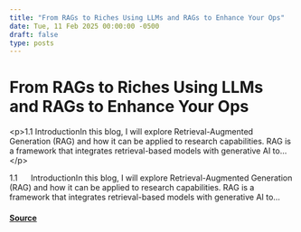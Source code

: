 ```yaml
---
title: "From RAGs to Riches Using LLMs and RAGs to Enhance Your Ops"
date: Tue, 11 Feb 2025 00:00:00 -0500
draft: false
type: posts
---
```

# From RAGs to Riches Using LLMs and RAGs to Enhance Your Ops





 &lt;p&gt;1.1 IntroductionIn this blog, I will explore Retrieval-Augmented Generation (RAG) and how it can be applied to research capabilities. RAG is a framework that integrates retrieval-based models with generative AI to…&lt;/p&gt; 

<p>1.1      IntroductionIn this blog, I will explore Retrieval-Augmented Generation (RAG) and how it can be applied to research capabilities. RAG is a framework that integrates retrieval-based models with generative AI to…</p>

#### [Source](https://trustedsec.com/blog/from-rags-to-riches-using-llms-and-rags-to-enhance-your-ops)

